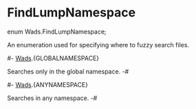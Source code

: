 # FindLumpNamespace

[Wads]: ../Wads.md

<!-- api-declaration -->
enum Wads.FindLumpNamespace;

<!-- api-definition -->
An enumeration used for specifying where to fuzzy search files.

<!-- api-variants -->
#-
[Wads].{GLOBALNAMESPACE}

Searches only in the global namespace.
-#

#-
[Wads].{ANYNAMESPACE}

Searches in any namespace.
-#
